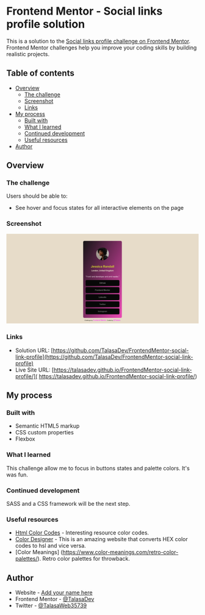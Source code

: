 # Frontend Mentor - Social links profile solution

This is a solution to the [Social links profile challenge on Frontend Mentor](https://www.frontendmentor.io/challenges/social-links-profile-UG32l9m6dQ). Frontend Mentor challenges help you improve your coding skills by building realistic projects. 

## Table of contents

- [Overview](#overview)
  - [The challenge](#the-challenge)
  - [Screenshot](#screenshot)
  - [Links](#links)
- [My process](#my-process)
  - [Built with](#built-with)
  - [What I learned](#what-i-learned)
  - [Continued development](#continued-development)
  - [Useful resources](#useful-resources)
- [Author](#author)


## Overview

### The challenge

Users should be able to:

- See hover and focus states for all interactive elements on the page

### Screenshot

![](./screenshot-social-links-profile.png)


### Links

- Solution URL: [https://github.com/TalasaDev/FrontendMentor-social-link-profile](https://github.com/TalasaDev/FrontendMentor-social-link-profile)
- Live Site URL: [https://talasadev.github.io/FrontendMentor-social-link-profile/]( https://talasadev.github.io/FrontendMentor-social-link-profile/)

## My process

### Built with

- Semantic HTML5 markup
- CSS custom properties
- Flexbox


### What I learned

This challenge allow me to focus in buttons states and palette colors. It's was fun.


### Continued development

SASS and a CSS framework will be the next step.


### Useful resources

- [Html Color Codes](https://html-color.codes/gold) - Interesting resource color codes.
- [Color Designer](https://colordesigner.io/convert/hsltohex) - This is an amazing website that converts HEX color codes to hsl and vice versa.
- [Color Meanings] (https://www.color-meanings.com/retro-color-palettes/). Retro color palettes for throwback. 


## Author

- Website - [Add your name here](https://www.your-site.com)
- Frontend Mentor - [@TalasaDev](https://www.frontendmentor.io/profile/TalasaDev)
- Twitter - [@TalasaWeb35739](https://x.com/TalasaWeb35739)
